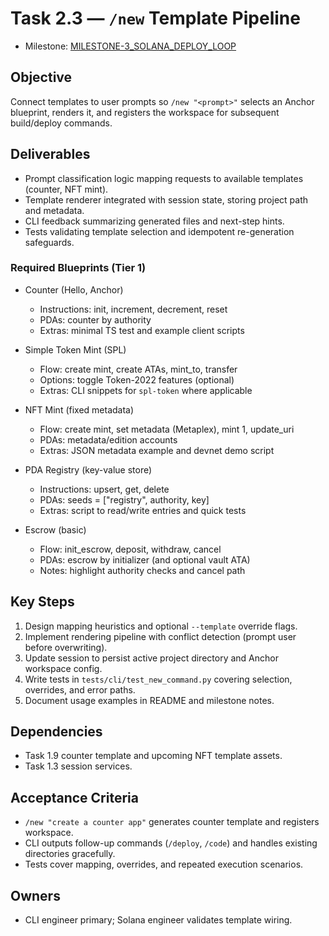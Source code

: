 # Task 2.3 — `/new` Template Pipeline

- Milestone: [MILESTONE-3_SOLANA_DEPLOY_LOOP](../milestones/MILESTONE-3_SOLANA_DEPLOY_LOOP.md)

## Objective
Connect templates to user prompts so `/new "<prompt>"` selects an Anchor blueprint, renders it, and registers the workspace for subsequent build/deploy commands.

## Deliverables
- Prompt classification logic mapping requests to available templates (counter, NFT mint).
- Template renderer integrated with session state, storing project path and metadata.
- CLI feedback summarizing generated files and next-step hints.
- Tests validating template selection and idempotent re-generation safeguards.

### Required Blueprints (Tier 1)
- Counter (Hello, Anchor)
  - Instructions: init, increment, decrement, reset
  - PDAs: counter by authority
  - Extras: minimal TS test and example client scripts

- Simple Token Mint (SPL)
  - Flow: create mint, create ATAs, mint_to, transfer
  - Options: toggle Token-2022 features (optional)
  - Extras: CLI snippets for `spl-token` where applicable

- NFT Mint (fixed metadata)
  - Flow: create mint, set metadata (Metaplex), mint 1, update_uri
  - PDAs: metadata/edition accounts
  - Extras: JSON metadata example and devnet demo script

- PDA Registry (key-value store)
  - Instructions: upsert, get, delete
  - PDAs: seeds = ["registry", authority, key]
  - Extras: script to read/write entries and quick tests

- Escrow (basic)
  - Flow: init_escrow, deposit, withdraw, cancel
  - PDAs: escrow by initializer (and optional vault ATA)
  - Notes: highlight authority checks and cancel path

## Key Steps
1. Design mapping heuristics and optional `--template` override flags.
2. Implement rendering pipeline with conflict detection (prompt user before overwriting).
3. Update session to persist active project directory and Anchor workspace config.
4. Write tests in `tests/cli/test_new_command.py` covering selection, overrides, and error paths.
5. Document usage examples in README and milestone notes.

## Dependencies
- Task 1.9 counter template and upcoming NFT template assets.
- Task 1.3 session services.

## Acceptance Criteria
- `/new "create a counter app"` generates counter template and registers workspace.
- CLI outputs follow-up commands (`/deploy`, `/code`) and handles existing directories gracefully.
- Tests cover mapping, overrides, and repeated execution scenarios.

## Owners
- CLI engineer primary; Solana engineer validates template wiring.
